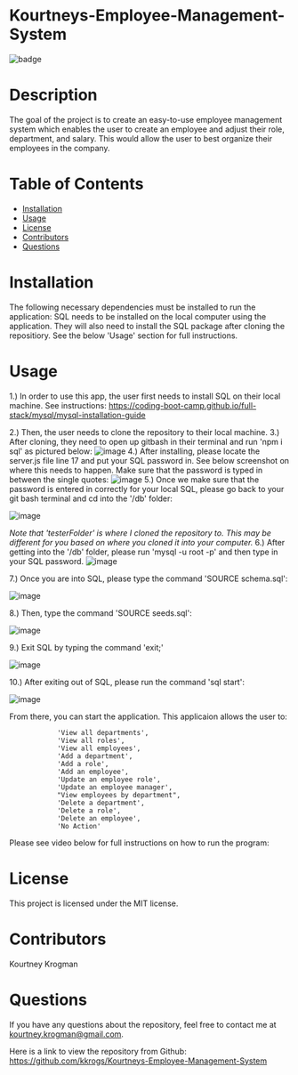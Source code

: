 # Kourtneys-Employee-Management-System
 ![badge](https://img.shields.io/badge/License-MIT-brightgreen)

# Description
The goal of the project is to create an easy-to-use employee management system which enables the user to create an employee and adjust their role, department, and salary. This would allow the user to best organize their employees in the company.
# Table of Contents
* [Installation](#installation)
* [Usage](#usage)
* [License](#license)
* [Contributors](#contributors)
* [Questions](#questions)
# Installation
The following necessary dependencies must be installed to run the application: SQL needs to be installed on the local computer using the application. They will also need to install the SQL package after cloning the repositiory. See the below 'Usage' section for full instructions.
# Usage
1.) In order to use this app, the user first needs to install SQL on their local machine. See instructions:
https://coding-boot-camp.github.io/full-stack/mysql/mysql-installation-guide

2.) Then, the user needs to clone the repository to their local machine. 
3.) After cloning, they need to open up gitbash in their terminal and run 'npm i sql' as pictured below:
![image](https://user-images.githubusercontent.com/95041311/159190260-b68797f5-726f-4ebd-ae07-aac12f88a9e9.png)
4.) After installing, please locate the server.js file line 17 and put your SQL password in. See below screenshot on where this needs to happen. Make sure that the password is typed in between the single quotes:
![image](https://user-images.githubusercontent.com/95041311/159190392-f21b199f-8769-4ef3-b9bc-38346b96fffc.png)
5.) Once we make sure that the password is entered in correctly for your local SQL, please go back to your git bash terminal and cd into the '/db' folder:

![image](https://user-images.githubusercontent.com/95041311/159190481-fcd49e17-97ac-4997-a109-456e785cd6de.png)

*Note that 'testerFolder' is where I cloned the repository to. This may be different for you based on where you cloned it into your computer.*
6.) After getting into the '/db' folder, please run 'mysql -u root -p' and then type in your SQL password.
![image](https://user-images.githubusercontent.com/95041311/159190563-814ba405-c0b1-42b0-98e2-42d0325995da.png)

7.) Once you are into SQL, please type the command 'SOURCE schema.sql':

![image](https://user-images.githubusercontent.com/95041311/159190594-31eaaf5a-3a1e-4094-a589-34dd3c32546c.png)

8.) Then, type the command 'SOURCE seeds.sql':

![image](https://user-images.githubusercontent.com/95041311/159190616-f549940d-52c4-4098-a0d8-29d37643351b.png)

9.) Exit SQL by typing the command 'exit;'

![image](https://user-images.githubusercontent.com/95041311/159190664-3c98beb6-1d89-437c-a73a-d28a8e0cb9bd.png)

10.) After exiting out of SQL, please run the command 'sql start':

![image](https://user-images.githubusercontent.com/95041311/159190698-a4cb42a3-eba5-4467-8de7-14663a9dd4fa.png)

From there, you can start the application. This applicaion allows the user to:

                'View all departments', 
                'View all roles', 
                'View all employees', 
                'Add a department', 
                'Add a role', 
                'Add an employee', 
                'Update an employee role',
                'Update an employee manager',
                "View employees by department",
                'Delete a department',
                'Delete a role',
                'Delete an employee',
                'No Action'

Please see video below for full instructions on how to run the program:

# License
This project is licensed under the MIT license.


# Contributors
 Kourtney Krogman
# Questions
If you have any questions about the repository, feel free to contact me at kourtney.krogman@gmail.com.

Here is a link to view the repository from Github:
https://github.com/kkrogs/Kourtneys-Employee-Management-System
